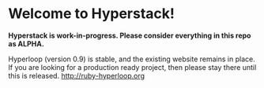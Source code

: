 # Welcome to Hyperstack!

**Hyperstack is work-in-progress. Please consider everything in this repo as ALPHA.**

Hyperloop (version 0.9) is stable, and the existing website remains in place. If you are looking for a production ready project, then please stay there until this is released. http://ruby-hyperloop.org

